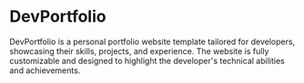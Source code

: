 # DevPortfolio
DevPortfolio is a personal portfolio website template tailored for developers, showcasing their skills, projects, and experience. The website is fully customizable and designed to highlight the developer's technical abilities and achievements.
